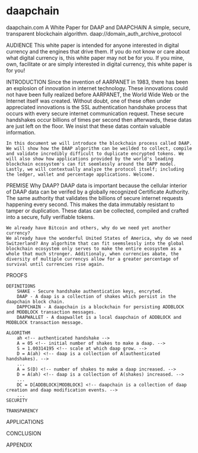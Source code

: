 # daapchain
daapchain.com
A White Paper for DAAP and DAAPCHAIN
A simple, secure, transparent blockchain algorithm.
daap://domain_auth_archive_protocol


AUDIENCE
	This white paper is intended for anyone interested in digital currency and the engines that drive them. If you do not know or care about what digital currency is, this white paper may not be for you. If you mine, own, facilitate or are simply interested in digital currency, this white paper is for you!

INTRODUCTION
	Since the invention of AARPANET in 1983, there has been an explosion of innovation in internet technology. These innovations could not have been fully realized before AARPANET, the World Wide Web or the Internet itself was created. Without doubt, one of these often under appreciated innovations is the SSL authentication handshake process that occurs with every secure internet communication request. These secure handshakes occur billions of times per second then afterwards, these datas are just left on the floor. We insist that these datas contain valuable information.

	In this document we will introduce the blockchain process called DAAP. We will show how the DAAP algorithm can be weilded to collect, compile and validate incredibly difficult to duplicate encrypted tokens. We will also show how applications provided by the world's leading blockchain ecosystem's can fit seemlessly around the DAPP model. Lastly, we will contextually analyze the protocol itself; including the ledger, wallet and percentage applications. Welcome.

PREMISE
	Why DAAP?
	DAAP data is important because the cellular interior of DAAP data can be verifed by a globally recognized Certificate Authority. The same authority that validates the billions of secure internet requests happening every second. This makes the data immutably resistant to tamper or duplication. These datas can be collected, compiled and crafted into a secure, fully verifiable tokens.

	We already have Bitcoin and others, why do we need yet another currency?
	We already have the wonderful United States of America, why do we need Switzerland? Any algorhitm that can fit seemslessly into the global blockchain ecosystem only serves to make the entire ecosystem as a whole that much stronger. Additionaly, when currencies abate, the diversity of multiple currencys allow for a greater percentage of survival until currencies rise again.

PROOFS

	DEFINITIONS
		SHAKE - Secure handshake authentication keys, encryted.
		DAAP - A daap is a collection of shakes which persist in the daapchain block chain.
		DAPPCHAIN - A daapchain is a blockchain for persisting ADDBLOCK and MODBLOCK transaction messages. 
		DAAPWALLET - A daapwallet is a local daapchain of ADDBLOCK and MODBLOCK transaction message.	

	ALGORITHM
		ah <!-- authenticated handshake -->
		A = 05 <!-- initial number of shakes to make a daap. -->
		S = 1.00314195 <!-- scale at which daap grow. -->
		D = A(ah) <!-- daap is a collection of A(authenticated handshakes). -->
		...
		A = S(D) <!-- number of shakes to make a daap increased. -->
		D = A(ah) <!-- daap is a collection of A(shakes) increased. -->
		...
		DC = D[ADDBLOCK|MODBLOCK] <!-- daapchain is a collection of daap creation and daap modification events. -->
		...
	SECURITY

	TRANSPARENCY

APPLICATIONS	

CONCLUSION

APPENDIX











